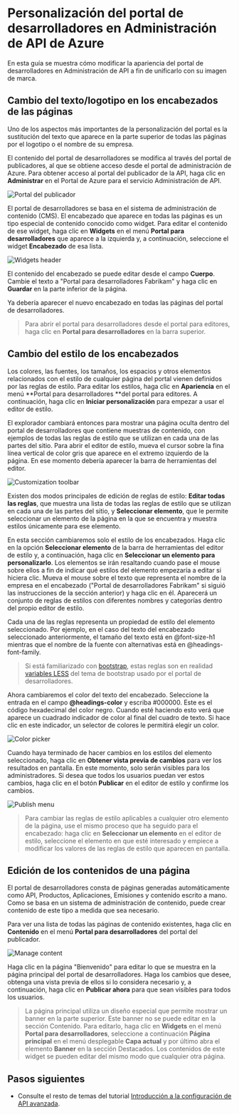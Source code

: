 <properties
	pageTitle="Personalización del portal de desarrolladores en Administración de API de Azure"
	description="Personalización del portal de desarrolladores en Administración de API de Azure"
	services="api-management"
	documentationCenter=""
	authors="steved0x"
	manager="dwrede"
	editor=""/>

<tags
	ms.service="api-management"
	ms.workload="mobile"
	ms.tgt_pltfrm="na"
	ms.devlang="na"
	ms.topic="get-started-article" 
	ms.date="08/05/2015"
	ms.author="sdanie"/>

# Personalización del portal de desarrolladores en Administración de API de Azure

En esta guía se muestra cómo modificar la apariencia del portal de desarrolladores en Administración de API a fin de unificarlo con su imagen de marca.

## <a name="change-page-headers"> </a>Cambio del texto/logotipo en los encabezados de las páginas

Uno de los aspectos más importantes de la personalización del portal es la sustitución del texto que aparece en la parte superior de todas las páginas por el logotipo o el nombre de su empresa.

El contenido del portal de desarrolladores se modifica al través del portal de publicadores, al que se obtiene acceso desde el portal de administración de Azure. Para obtener acceso al portal del publicador de la API, haga clic en **Administrar** en el Portal de Azure para el servicio Administración de API.

![Portal del publicador][api-management-management-console]

El portal de desarrolladores se basa en el sistema de administración de contenido (CMS). El encabezado que aparece en todas las páginas es un tipo especial de contenido conocido como widget. Para editar el contenido de ese widget, haga clic en **Widgets** en el menú **Portal para desarrolladores** que aparece a la izquierda y, a continuación, seleccione el widget **Encabezado** de esa lista.

![Widgets header][api-management-widgets-header]

El contenido del encabezado se puede editar desde el campo **Cuerpo**. Cambie el texto a "Portal para desarrolladores Fabrikam" y haga clic en **Guardar** en la parte inferior de la página.

Ya debería aparecer el nuevo encabezado en todas las páginas del portal de desarrolladores.

> Para abrir el portal para desarrolladores desde el portal para editores, haga clic en **Portal para desarrolladores** en la barra superior.

## <a name="change-headers-styling"> </a>Cambio del estilo de los encabezados

Los colores, las fuentes, los tamaños, los espacios y otros elementos relacionados con el estilo de cualquier página del portal vienen definidos por las reglas de estilo. Para editar los estilos, haga clic en **Apariencia** en el menú **Portal para desarrolladores **del portal para editores. A continuación, haga clic en **Iniciar personalización** para empezar a usar el editor de estilo.

El explorador cambiará entonces para mostrar una página oculta dentro del portal de desarrolladores que contiene muestras de contenido, con ejemplos de todas las reglas de estilo que se utilizan en cada una de las partes del sitio. Para abrir el editor de estilo, mueva el cursor sobre la fina línea vertical de color gris que aparece en el extremo izquierdo de la página. En ese momento debería aparecer la barra de herramientas del editor.

![Customization toolbar][api-management-customization-toolbar]

Existen dos modos principales de edición de reglas de estilo: **Editar todas las reglas**, que muestra una lista de todas las reglas de estilo que se utilizan en cada una de las partes del sitio, y **Seleccionar elemento**, que le permite seleccionar un elemento de la página en la que se encuentra y muestra estilos únicamente para ese elemento.

En esta sección cambiaremos solo el estilo de los encabezados. Haga clic en la opción **Seleccionar elemento** de la barra de herramientas del editor de estilo y, a continuación, haga clic en **Seleccionar un elemento para personalizarlo**. Los elementos se irán resaltando cuando pase el mouse sobre ellos a fin de indicar qué estilos del elemento empezaría a editar si hiciera clic. Mueva el mouse sobre el texto que representa el nombre de la empresa en el encabezado ("Portal de desarrolladores Fabrikam" si siguió las instrucciones de la sección anterior) y haga clic en él. Aparecerá un conjunto de reglas de estilos con diferentes nombres y categorías dentro del propio editor de estilo.

Cada una de las reglas representa un propiedad de estilo del elemento seleccionado. Por ejemplo, en el caso del texto del encabezado seleccionado anteriormente, el tamaño del texto está en @font-size-h1 mientras que el nombre de la fuente con alternativas está en @headings-font-family.

> Si está familiarizado con [bootstrap][], estas reglas son en realidad [variables LESS][] del tema de bootstrap usado por el portal de desarrolladores.

Ahora cambiaremos el color del texto del encabezado. Seleccione la entrada en el campo **@headings-color** y escriba #000000. Este es el código hexadecimal del color negro. Cuando esté haciendo esto verá que aparece un cuadrado indicador de color al final del cuadro de texto. Si hace clic en este indicador, un selector de colores le permitirá elegir un color.

![Color picker][api-management-customization-toolbar-color-picker]

Cuando haya terminado de hacer cambios en los estilos del elemento seleccionado, haga clic en **Obtener vista previa de cambios** para ver los resultados en pantalla. En este momento, solo serán visibles para los administradores. Si desea que todos los usuarios puedan ver estos cambios, haga clic en el botón **Publicar** en el editor de estilo y confirme los cambios.

![Publish menu][api-management-customization-toolbar-publish-form]

> Para cambiar las reglas de estilo aplicables a cualquier otro elemento de la página, use el mismo proceso que ha seguido para el encabezado: haga clic en **Seleccionar un elemento** en el editor de estilo, seleccione el elemento en que esté interesado y empiece a modificar los valores de las reglas de estilo que aparecen en pantalla.

## <a name="edit-page-contents"> </a>Edición de los contenidos de una página

El portal de desarrolladores consta de páginas generadas automáticamente como API, Productos, Aplicaciones, Emisiones y contenido escrito a mano. Como se basa en un sistema de administración de contenido, puede crear contenido de este tipo a medida que sea necesario.

Para ver una lista de todas las páginas de contenido existentes, haga clic en **Contenido** en el menú **Portal para desarrolladores** del portal del publicador.

![Manage content][api-management-customization-manage-content]

Haga clic en la página "Bienvenido" para editar lo que se muestra en la página principal del portal de desarrolladores. Haga los cambios que desee, obtenga una vista previa de ellos si lo considera necesario y, a continuación, haga clic en **Publicar ahora** para que sean visibles para todos los usuarios.

> La página principal utiliza un diseño especial que permite mostrar un banner en la parte superior. Este banner no se puede editar en la sección Contenido. Para editarlo, haga clic en **Widgets** en el menú **Portal para desarrolladores**, seleccione a continuación **Página principal** en el menú desplegable **Capa actual** y por último abra el elemento **Banner** en la sección Destacados. Los contenidos de este widget se pueden editar del mismo modo que cualquier otra página.

## <a name="next-steps"> </a>Pasos siguientes

-	Consulte el resto de temas del tutorial [Introducción a la configuración de API avanzada][].

[Change the text/logo in the page headers]: #change-page-headers
[Change the styling of the headers]: #change-headers-styling
[Edit the contents of a page]: #edit-page-contents
[Next steps]: #next-steps

[Management Portal]: https://manage.windowsazure.com/

[api-management-management-console]: ./media/api-management-customize-portal/api-management-management-console.png
[api-management-widgets-header]: ./media/api-management-customize-portal/api-management-widgets-header.png
[api-management-customization-toolbar]: ./media/api-management-customize-portal/api-management-customization-toolbar.png
[api-management-customization-toolbar-color-picker]: ./media/api-management-customize-portal/api-management-customization-toolbar-color-picker.png
[api-management-customization-toolbar-publish-form]: ./media/api-management-customize-portal/api-management-customization-toolbar-publish-form.png
[api-management-customization-manage-content]: ./media/api-management-customize-portal/api-management-customization-manage-content.png


[Introducción a la configuración de API avanzada]: api-management-get-started-advanced.md
[bootstrap]: http://getbootstrap.com/
[variables LESS]: http://getbootstrap.com/css/

<!---HONumber=August15_HO6-->